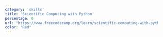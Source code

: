 ```yaml
---
category: 'skills'
title: 'Scientific Computing with Python'
percentage: 0
url: "https://www.freecodecamp.org/learn/scientific-computing-with-python/python-for-everybody/"
color: "Red"
---
```

